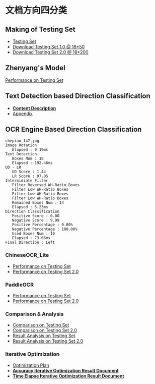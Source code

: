 # 文档方向四分类

## Making of Testing Set 

- [Testing Set](https://github.com/Noba1anc3/Direction_Classify/blob/master/Tesing%20Set.md)
- [Download Testing Set 1.0 @ 18*50](https://bhpan.buaa.edu.cn:443/link/787CCE6F804CBC0F52251D87A79DCD91)
- [Download Testing Set 2.0 @ 18*200](https://bhpan.buaa.edu.cn:443/link/7EFF874581A29BAE85822C1D11A9E0A2)

## Zhenyang's Model

[Performance on Testing Set](https://github.com/Noba1anc3/Direction_Classify/blob/master/zhenyang_version/README.md)

## Text Detection based Direction Classification

- [**Content Description**](https://github.com/Noba1anc3/Direction_Classify/blob/master/Text%20Detection%20Based/README.md)
- [Appendix](https://github.com/Noba1anc3/Direction_Classify/blob/master/Text%20Detection%20Based/Appendix.md)

## OCR Engine Based Direction Classification

```
chepiao_147.jpg
Image Rotation
   Elapsed : 9.19ms
Text Detection
   Boxes Num : 18
   Elapsed : 192.46ms
UD - LR
   UD Score : 1.44 
   LR Score : 97.05
Intermidiate Filter
   Filter Reversed WH-Ratio Boxes
   Filter Low WH-Ratio Boxes
   Filter Low WH-Ratio Boxes
   Filter Low WH-Ratio Boxes
   Remained Boxes Num : 14
   Elapsed : 5.23ms
Direction Classification
   Positive Score : 0.00 
   Negative Score : 9.99 
   Positive Percentage : 0.00% 
   Negative Percentage : 100.00%
   Used Boxes Num : 10
   Elapsed : 73.66ms
Final Direction : Left
```
### ChineseOCR_Lite

- [Performance on Testing Set](https://github.com/Noba1anc3/Direction_Classify/blob/master/chineseocr_lite/README.md)
- [Performance on Testing Set 2.0](https://github.com/Noba1anc3/Direction_Classify/blob/master/chineseocr_lite/Test%20Set%202.0.md)

### PaddleOCR

- [Performance on Testing Set](https://github.com/Noba1anc3/Direction_Classify/blob/master/PaddleOCR/README.md)
- [Performance on Testing Set 2.0](https://github.com/Noba1anc3/Direction_Classify/blob/master/PaddleOCR/Test%20Set%202.0.md)

### Comparison & Analysis

- [Comparison on Testing Set](https://github.com/Noba1anc3/Direction_Classify/blob/master/Comparison.md)
- [Comparison on Testing Set 2.0](https://github.com/Noba1anc3/Direction_Classify/blob/master/Comparison%202.0.md)
- [Result Analysis on Testing Set](https://github.com/Noba1anc3/Direction_Classify/blob/master/Result_Analysis.md)
- [Result Analysis on Testing Set 2.0](https://github.com/Noba1anc3/Direction_Classify/blob/master/Result_Analysis%202.0.md)

### Iterative Optimization

- [Optimization Plan](https://github.com/Noba1anc3/Direction_Classify/blob/master/PaddleOCR/Optimize.md)
- [**Accuracy Iterative Optimization Result Document**](https://github.com/Noba1anc3/Direction_Classify/blob/master/PaddleOCR/%E5%87%86%E7%A1%AE%E7%8E%87%E8%BF%AD%E4%BB%A3%E4%BC%98%E5%8C%96%E7%BB%93%E6%9E%9C%E6%96%87%E6%A1%A3.md) 
- [**Time Elapse Iterative Optimization Result Document**](https://github.com/Noba1anc3/Direction_Classify/blob/master/PaddleOCR/%E6%97%B6%E9%97%B4%E6%B6%88%E8%80%97%E8%BF%AD%E4%BB%A3%E4%BC%98%E5%8C%96%E7%BB%93%E6%9E%9C%E6%96%87%E6%A1%A3.md) 
